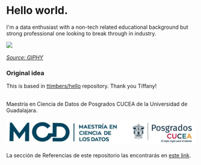 # Hello world.

I'm a data enthusiast with a non-tech related educational background but strong professional one looking to break through in industry. 

![](https://media.giphy.com/media/ZFhhpKngh5QfcmhIDF/giphy.gif)

*[Source: GIPHY](https://media.giphy.com/media/ZFhhpKngh5QfcmhIDF/giphy.gif)*

[^1]:  Comentario de ==Alex==

### Original idea
This is based in [ttimbers/hello](https://github.com/ttimbers/hello) repository. Thank you Tiffany!

<br>
Maestría en Ciencia de Datos de Posgrados CUCEA de la Universidad de Guadalajara.  

![](https://raw.githubusercontent.com/vcuspinera/UDG_MCD_Project_Dev_I/main/actividades/img/MCD_logo.png)


La sección de Referencias de este repositorio las encontrarás en [este link](https://github.com/robrmz/hello/blob/main/docs/Referencias.md).
